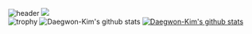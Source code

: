 ![header](https://capsule-render.vercel.app/api?type=waving&color=auto&height=300&section=header&text=Welcome&fontSize=90)
<a href="daegwonkim.tistory.com" target="_blank"><img src="https://img.shields.io/badge/Blog-FFCD00?style=flat-square&logo=Kakao&logoColor=white"/></a>
<br>
![trophy](https://github-profile-trophy.vercel.app/?username=Daegwon-Kim)
![Daegwon-Kim's github stats](https://github-readme-stats.vercel.app/api?username=Daegwon-Kim&show_icons=true)
[![Daegwon-Kim's github stats](https://github-readme-stats.vercel.app/api/top-langs/?username=Daegwon-Kim&show_icons=true&hide_border=true&title_color=004386&icon_color=004386&layout=compact)](https://github.com/Daegwon-Kim)
